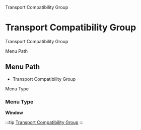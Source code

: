 
Transport Compatibility Group
# Transport Compatibility Group


Transport Compatibility Group

Menu Path
## Menu Path



- Transport Compatibility Group

Menu Type
### Menu Type

**Window**


:::tip
[Transport Compatibility Group](functional-guide/window/window-transport-compatibility-group.md)
:::